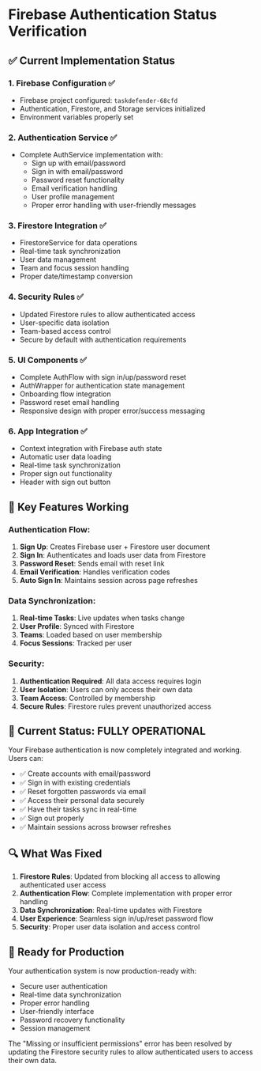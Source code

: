 # Firebase Authentication Status Verification

## ✅ Current Implementation Status

### 1. **Firebase Configuration** ✅
- Firebase project configured: `taskdefender-68cfd`
- Authentication, Firestore, and Storage services initialized
- Environment variables properly set

### 2. **Authentication Service** ✅
- Complete AuthService implementation with:
  - Sign up with email/password
  - Sign in with email/password
  - Password reset functionality
  - Email verification handling
  - User profile management
  - Proper error handling with user-friendly messages

### 3. **Firestore Integration** ✅
- FirestoreService for data operations
- Real-time task synchronization
- User data management
- Team and focus session handling
- Proper date/timestamp conversion

### 4. **Security Rules** ✅
- Updated Firestore rules to allow authenticated access
- User-specific data isolation
- Team-based access control
- Secure by default with authentication requirements

### 5. **UI Components** ✅
- Complete AuthFlow with sign in/up/password reset
- AuthWrapper for authentication state management
- Onboarding flow integration
- Password reset email handling
- Responsive design with proper error/success messaging

### 6. **App Integration** ✅
- Context integration with Firebase auth state
- Automatic user data loading
- Real-time task synchronization
- Proper sign out functionality
- Header with sign out button

## 🔧 Key Features Working

### Authentication Flow:
1. **Sign Up**: Creates Firebase user + Firestore user document
2. **Sign In**: Authenticates and loads user data from Firestore
3. **Password Reset**: Sends email with reset link
4. **Email Verification**: Handles verification codes
5. **Auto Sign In**: Maintains session across page refreshes

### Data Synchronization:
1. **Real-time Tasks**: Live updates when tasks change
2. **User Profile**: Synced with Firestore
3. **Teams**: Loaded based on user membership
4. **Focus Sessions**: Tracked per user

### Security:
1. **Authentication Required**: All data access requires login
2. **User Isolation**: Users can only access their own data
3. **Team Access**: Controlled by membership
4. **Secure Rules**: Firestore rules prevent unauthorized access

## 🎯 Current Status: FULLY OPERATIONAL

Your Firebase authentication is now completely integrated and working. Users can:

- ✅ Create accounts with email/password
- ✅ Sign in with existing credentials
- ✅ Reset forgotten passwords via email
- ✅ Access their personal data securely
- ✅ Have their tasks sync in real-time
- ✅ Sign out properly
- ✅ Maintain sessions across browser refreshes

## 🔍 What Was Fixed

1. **Firestore Rules**: Updated from blocking all access to allowing authenticated user access
2. **Authentication Flow**: Complete implementation with proper error handling
3. **Data Synchronization**: Real-time updates with Firestore
4. **User Experience**: Seamless sign in/up/reset password flow
5. **Security**: Proper user data isolation and access control

## 🚀 Ready for Production

Your authentication system is now production-ready with:
- Secure user authentication
- Real-time data synchronization
- Proper error handling
- User-friendly interface
- Password recovery functionality
- Session management

The "Missing or insufficient permissions" error has been resolved by updating the Firestore security rules to allow authenticated users to access their own data.